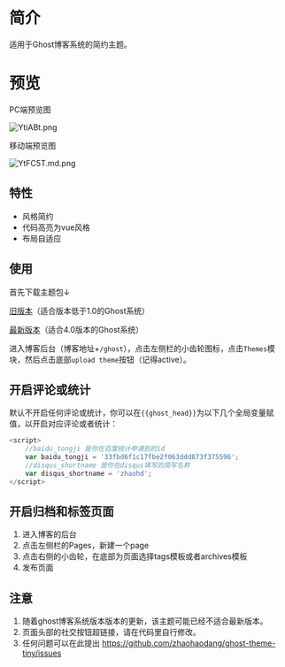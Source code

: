 # 简介

适用于Ghost博客系统的简约主题。

# 预览
PC端预览图

![YtiABt.png](https://s1.ax1x.com/2020/05/12/YtiABt.png)

移动端预览图

![YtFC5T.md.png](https://s1.ax1x.com/2020/05/12/YtFC5T.md.png)

## 特性

* 风格简约
* 代码高亮为vue风格
* 布局自适应

## 使用

首先下载主题包↓

[旧版本](https://github.com/zhaohaodang/ghost-theme-tiny/archive/1.0.0.zip)（适合版本低于1.0的Ghost系统）

[最新版本](https://github.com/zhaohaodang/ghost-theme-tiny/tags)（适合4.0版本的Ghost系统）

进入博客后台（博客地址+`/ghost`），点击左侧栏的小齿轮图标，点击`Themes`模块，然后点击底部`upload theme`按钮（记得active）。

## 开启评论或统计
默认不开启任何评论或统计，你可以在`{{ghost_head}}`为以下几个全局变量赋值，以开启对应评论或者统计：

```javascript
<script>
    //baidu_tongji 是你在百度统计申请到的id
    var baidu_tongji = '33fbd6f1c17fbe2f063ddd873f375596';
    //disqus_shortname 是你在disqus填写的简写名称
    var disqus_shortname = 'zhaohd';
</script>
```
## 开启归档和标签页面
1. 进入博客的后台
2. 点击左侧栏的Pages，新建一个page
3. 点击右侧的小齿轮，在底部为页面选择tags模板或者archives模板
4. 发布页面

## 注意
1. 随着ghost博客系统版本版本的更新，该主题可能已经不适合最新版本。
2. 页面头部的社交按钮超链接，请在代码里自行修改。
3. 任何问题可以在此提出 https://github.com/zhaohaodang/ghost-theme-tiny/issues
